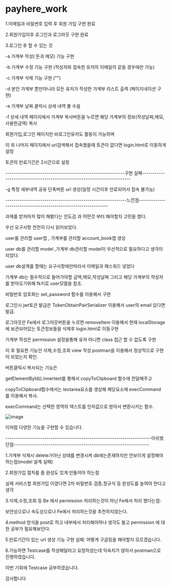 # payhere_work
1.이메일과 비밀번호 입력 후 회원 가입 구현 완료<p>
2.회원가입이후 로그인과  로그아웃 구현 완료<p>
3.로그인 후 할 수 있는 것<p>
-a 가계부 작성( 돈과 메모) 기능 구현<p>
-b 가계부 수정 기능 구현 (작성자와 접속한 유저의 이메일의 같을 경우에만 가능)<p>
-c 가계부 삭제 기능 구현 ("")<p>
-d 본인 가계부 뿐만아니라 모든 유저가 작성한 가계부 리스트 출력 (페이지네이션 구현)<p>
-e 가계부 날짜 클릭시 상세 내역 볼 수음<p>
-f 상세 내역 페이지에서 가계부 복사버튼을 누르면 해당 가계부의 정보(작성날짜,메모,사용한금액) 복사<p>

회원가입,로그인  페이지만 비로그인유저도 활동이 가능하며<p>
이 외 나머지 페이지에서 url검색해서 접속했을때 토큰이 없다면 login.html로 이동하게 설정<p>
토큰의 만료기간은 2시간으로 설정<p>

----------------------------------------------------------구현 실패------------------------------------------------------------------------<p>
-g 특정 세부내역 공유 단축버튼 url 생성(일정 시간이후 만료되어서 접속 불가능) <p>

  
 -----------------------------------------------------------느낀점---------------------------------------------------------------<p>
  과제를 받자마자 많이 해봤다는 안도감 과 어떤것 부터 해야할지 고민을 했다.<p>
  우선 요구사항 천천히 다시 읽어보았다.<p>
    
  user를 관리할 user앱 ,  가계부를 관리할 account_book앱 생성<p>
    
  user db를 관리할 model ,가계부 db관리할 model이 우선적으로 필요하다고 생각이되었다.<p>
  
  user db설계를 할때는 요구사항에만따라서 이메일과 패스워드 넣었다<p>

  가계부 db는 필수적으로 들어가야할 금액,메모,작성날짜 그리고 해당 가계부의 작성자를 받아오기위해 fk키로 user모델을 참조.<p>
  
  비밀번호 암호화는 set_password 함수를 이용해서 구현<p>
  
  로그인시 jwt토큰 발급은 TokenObtainPairSerializer 이용해서 user의 email 있다면 발급.<p>
  
  로그아웃은 Fe에서 로그아웃버튼을 누르면 removeItem 이용해서 현재 localStorage 에 보관되어있는 토큰정보들을 삭제후  login.html로 이동구현<p>
  
  가계부 작성은  permission 설정을통해 유저 아니면 class 접근 할 수 없도록 구현<p>
  
  이 후 필요한 기능인 삭제,수정,조회 view 작성 postman을 이용해서 정상적으로 구현이 되었는지 확인.<p>
  
  버튼클릭시 복사되는 기능은<p>
    
  getElementById().innertext를 통해서 copyToClipboard 함수에 전달해주고<p>
    
  copyToClipboard함수에서는 textarea요소를 생성해 해당요소에 execCommand 를 이용해서 복사.<p>
  
  execCommand는 선택한 영역의 텍스트를 인자값으로  받아서 변환시키는 함수.<p>
    
  ![image](https://user-images.githubusercontent.com/105624323/210906359-1c0a6e1e-3b5f-4d6e-b9e3-4d920bca5c6e.png)

  이처럼 다양한 기능을 구현할 수 있습니다.<p>
  
  
  -----------------------------------------------------------------------아쉬웠던점------------------------------------------------------------------<p>
  1.가계부 삭제시 delete가아닌 상태를 변경시켜 db에는존재하지만 안보이게 설정해야하는점(model 설계 실패)<p>
  
  2.회원가입 절차를 좀 완성도 있게 만들어야 하는점<p>
    
  실제 서비스할 회원가입 이였다면 2차 비밀번호 검증,정규식 등 완성도를 높여야 한다고 생각<p>
  
  3.삭제,수정,조회 등 Be 에서 permission 처리하는것이 아닌  Fe에서 처리 했다는점:<p>
    
  보안상으로나 속도상으로나 Fe에서 처리하는것을 추천하지않는다.<p>
    
  4.method 방식을 post로 하고 내부에서 처리해야하나 생각도 들고  permission 에 대한 공부가 필요해보인다.<p>
  
  5.만료기간이 있는 url 생성 기능 구현 실패: 어떻게 구글링을 해야할지 모르겠습니다.<p>
  
  6.가능하면 Testcase를 작성해달라고 요청하셨는데 익숙치가 않아서 postman으로 진행하였습니다.<p>
    
  이번 기회에 Testcase 공부하겠습니다.<p>
    
    
   감사합니다
  
